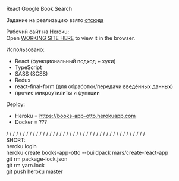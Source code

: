 React Google Book Search

Задание на реализацию взято [отсюда](https://github.com/fugr-ru/frontend-javascript-test-2)

Рабочий сайт на Heroku:  
Open [WORKING SITE HERE](https://books-app-otto.herokuapp.com) to view it in the browser.

Использовано:
- React (функциональный подход + хуки)
- TypeScript
- SASS (SCSS)
- Redux
- react-final-form (для обработки/передачи введённых данных)
- прочие микроутилиты и функции

Deploy:
- Heroku = https://books-app-otto.herokuapp.com
- Docker = ???


/ / / / / / / / / / / / / / / / / / / / / / / / / / / / / / / / / / / / / / / / / /   
SHORT:  
heroku login  
heroku create books-app-otto --buildpack mars/create-react-app  
git rm package-lock.json  
git rm yarn.lock  
git push heroku master

